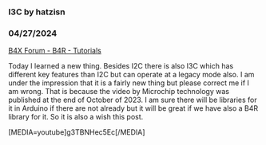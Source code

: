 ### I3C by hatzisn
### 04/27/2024
[B4X Forum - B4R - Tutorials](https://www.b4x.com/android/forum/threads/160795/)

Today I learned a new thing. Besides I2C there is also I3C which has different key features than I2C but can operate at a legacy mode also. I am under the impression that it is a fairly new thing but please correct me if I am wrong. That is because the video by Microchip technology was published at the end of October of 2023. I am sure there will be libraries for it in Arduino if there are not already but it will be great if we have also a B4R library for it. So it is also a wish this post.  
  
[MEDIA=youtube]g3TBNHec5Ec[/MEDIA]